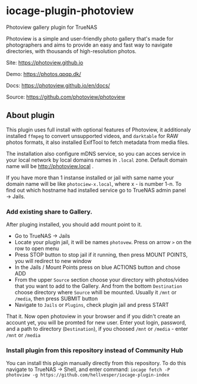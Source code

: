 # iocage-plugin-photoview

Photoview gallery plugin for TrueNAS

Photoview is a simple and user-friendly photo gallery that's made for photographers and aims to provide an easy and fast way to navigate directories, with thousands of high-resolution photos.

Site: https://photoview.github.io

Demo: https://photos.qpqp.dk/

Docs: https://photoview.github.io/en/docs/

Source: https://github.com/photoview/photoview

## About plugin

This plugin uses full install with optional features of Photoview, it additionaly installed `ffmpeg` to convert unsupported videos, and `darktable` for RAW photos formats, it also installed ExifTool to fetch metadata from media files.

The installation also configure mDNS service, so you can acces service in your local network by local domains names in `.local` zone. Default domain name will be http://photoview.local .

If you have more than 1 instanse installed or jail with same name your domain name will be like `photociew-x.local`, where x - is number 1-n. To find out which hostname had installed service go to TrueNAS admin panel → Jails.

### Add existing share to Gallery.

After pluging installed, you should add mount point to it.
* Go to TrueNAS → Jails
* Locate your plugin jail, it will be names `photovew`. Press on arrow `>` on the row to open menu
* Press STOP  button to stop jail if it running, then press  MOUNT POINTS, you will redirect to new window
* In the Jails / Mount Points press on blue ACTIONS button and chose ADD
* From the upper `Source` section choose  your directory with photos/video that you want to add to the Gallery. And from the bottom `Destination` choose directory where `Source` whill be mounted. Usually it `/mnt` or `/media`, then press SUBMIT button
* Navigate to `Jails` or `Plugins`,  check plugin jail and press START

That it. Now open photoview in your browser and if you didn't create an account yet, you will be promted for new user. Enter yout login, password, and a path to directory (`Destination`), if you choosed `/mnt` or `/media` - enter `/mnt` or `/media`

### Install plugin from this repository instead of Community Hub

You can install this plugin manually directly from this repository.
To do this navigate to TrueNAS → Shell, and enter command: `iocage fetch -P photoview -g https://github.com/hellvesper/iocage-plugin-index`